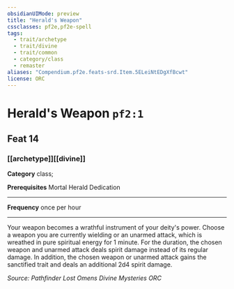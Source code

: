 ```yaml
---
obsidianUIMode: preview
title: "Herald's Weapon"
cssclasses: pf2e,pf2e-spell
tags:
  - trait/archetype
  - trait/divine
  - trait/common
  - category/class
  - remaster
aliases: "Compendium.pf2e.feats-srd.Item.5ELeiNtEDgXfBcwt"
license: ORC
---
```

# Herald's Weapon `pf2:1`
## Feat 14
### [[archetype]][[divine]]

**Category** class; 



**Prerequisites** Mortal Herald Dedication
* * *
**Frequency** once per hour

* * *

Your weapon becomes a wrathful instrument of your deity's power. Choose a weapon you are currently wielding or an unarmed attack, which is wreathed in pure spiritual energy for 1 minute. For the duration, the chosen weapon and unarmed attack deals spirit damage instead of its regular damage. In addition, the chosen weapon or unarmed attack gains the sanctified trait and deals an additional 2d4 spirit damage.

*Source: Pathfinder Lost Omens Divine Mysteries*
*ORC*